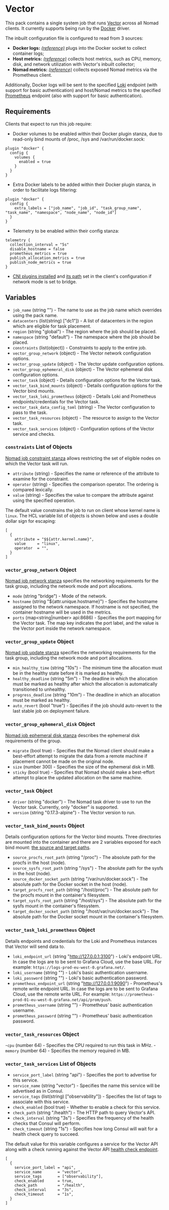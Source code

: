 # Vector

This pack contains a single system job that runs [Vector](https://vector.dev) across all Nomad clients. It currently supports
being run by the [Docker](https://www.nomadproject.io/docs/drivers/docker) driver.

The inbuilt configuration file is configured to read from 3 sources:
- **Docker logs:** [*(reference)*](https://vector.dev/docs/reference/configuration/sources/docker_logs/) plugs into the Docker socket to collect container logs;
- **Host metrics:** [*(reference)*](https://vector.dev/docs/reference/configuration/sources/host_metrics/) collects host metrics, such as CPU, memory, disk, and network utilization with Vector's inbuilt collector;
- **Nomad metrics:** [*(reference)*](https://www.nomadproject.io/docs/operations/metrics) collects exposed Nomad metrics via the Prometheus client.

Additionally, Docker logs will be sent to the specified [Loki](https://vector.dev/docs/reference/configuration/sinks/loki/) endpoint (with support for basic authentication) and host/Nomad metrics to the specified [Prometheus](https://vector.dev/docs/reference/configuration/sinks/prometheus_remote_write/) endpoint (also with support for basic authentication).

## Requirements
Clients that expect to run this job require:
- Docker volumes to be enabled within their Docker plugin stanza, due to read-only bind mounts of /proc, /sys and /var/run/docker.sock:
```hcl
plugin "docker" {
  config {
    volumes {
      enabled = true
    }
  }
}
```
- Extra Docker labels to be added within their Docker plugin stanza, in order to facilitate logs filtering:
```hcl
plugin "docker" {
  config {
    extra_labels = ["job_name", "job_id", "task_group_name", "task_name", "namespace", "node_name", "node_id"]
  }
}
```
- Telemetry to be enabled within their config stanza:
```hcl
telemetry {
  collection_interval = "5s"
  disable_hostname = false
  prometheus_metrics = true
  publish_allocation_metrics = true
  publish_node_metrics = true
}
```
- [CNI plugins installed](https://www.nomadproject.io/docs/job-specification/network#network-modes "CNI plugins installed") and [its path](https://www.nomadproject.io/docs/configuration/client#cni_path "its path") set in the client's configuration if network mode is set to bridge.

## Variables

- `job_name` (string "") - The name to use as the job name which overrides using the pack name.
- `datacenters` (list(string) ["dc1"]) - A list of datacenters in the region which are eligible for task placement.
- `region` (string "global") - The region where the job should be placed.
- `namespace` (string "default") - The namespace where the job should be placed.
- `constraints` (list(object)) - Constraints to apply to the entire job.
- `vector_group_network` (object) - The Vector network configuration options.
- `vector_group_update` (object) - The Vector update configuration options.
- `vector_group_ephemeral_disk` (object) - The Vector ephemeral disk configuration options.
- `vector_task` (object) - Details configuration options for the Vector task.
- `vector_task_bind_mounts` (object) - Details configuration options for the Vector bind mounts.
- `vector_task_loki_prometheus` (object) - Details Loki and Prometheus endpoints/credentials for the Vector task.
- `vector_task_data_config_toml` (string) - The Vector configuration to pass to the
task.
- `vector_task_resources` (object) - The resource to assign to the Vector task.
- `vector_task_services` (object) - Configuration options of the Vector service and checks.

### `constraints` List of Objects

[Nomad job constraint stanza](https://www.nomadproject.io/docs/job-specification/constraint) allows restricting the set of eligible nodes on which the Vector task will run.

- `attribute` (string) - Specifies the name or reference of the attribute to examine for the
constraint.
- `operator` (string) - Specifies the comparison operator. The ordering is compared lexically.
- `value` (string) - Specifies the value to compare the attribute against using the specified
operation.

The default value constrains the job to run on client whose kernel name is `linux`. The HCL variable list of objects is shown below and uses a double dollar sign for escaping:
```hcl
[
  {
    attribute = "$${attr.kernel.name}",
    value     = "linux",
    operator  = "",
  }
]
```

### `vector_group_network` Object

[Nomad job network stanza](https://www.nomadproject.io/docs/job-specification/network) specifies the networking requirements for the task group, including the network mode and port allocations.

- `mode` (string "bridge") - Mode of the network.
- `hostname` (string "${attr.unique.hostname}") - Specifies the hostname assigned to the network namespace. If hostname is not specified, the container hostname will be used in the metrics.
- `ports` (map<string|number> api:8686) - Specifies the port mapping for the Vector task. The map key indicates the port label, and the value is the Vector port inside the network namespace.

### `vector_group_update` Object

[Nomad job update stanza](https://www.nomadproject.io/docs/job-specification/update) specifies the networking requirements for the task group, including the network mode and port allocations.

- `min_healthy_time` (string "10s") - The minimum time the allocation must be in the healthy state before it is marked as healthy.
- `healthy_deadline` (string "5m") - The deadline in which the allocation must be marked as healthy after which the allocation is automatically transitioned to unhealthy.
- `progress_deadline` (string "10m") - The deadline in which an allocation must be marked as healthy.
- `auto_revert` (bool "true") - Specifies if the job should auto-revert to the last stable job on deployment failure.

### `vector_group_ephemeral_disk` Object

[Nomad job ephemeral disk stanza](https://www.nomadproject.io/docs/job-specification/ephemeral_disk) describes the ephemeral disk requirements of the group.

- `migrate` (bool true) - Specifies that the Nomad client should make a best-effort attempt to migrate the data from a remote machine if placement cannot be made on the original node.
- `size` (number 300) - Specifies the size of the ephemeral disk in MB.
- `sticky` (bool true) - Specifies that Nomad should make a best-effort attempt to place the updated allocation on the same machine.

### `vector_task` Object

- `driver` (string "docker") - The Nomad task driver to use to run the Vector task. Currently, only "docker" is supported.
- `version` (string "0.17.3-alpine") - The Vector version to run.

### `vector_task_bind_mounts` Object

Details configuration options for the Vector bind mounts. Three directories are mounted into the container and there are 2 variables exposed for each bind mount: [the source and target paths](https://www.nomadproject.io/docs/drivers/docker#mount).

- `source_procfs_root_path` (string "/proc") - The absolute path for the procfs in the host (node).
- `source_sysfs_root_path` (string "/sys") - The absolute path for the sysfs in the host (node).
- `source_docker_socket_path` (string "/var/run/docker.sock") - The absolute path for the Docker socket in the host (node).
- `target_procfs_root_path` (string "/host/proc") - The absolute path for the procfs mount in the container's filesystem.
- `target_sysfs_root_path` (string "/host/sys") - The absolute path for the sysfs mount in the container's filesystem.
- `target_docker_socket_path` (string "/host/var/run/docker.sock") - The absolute path for the Docker socket mount in the container's filesystem.

### `vector_task_loki_prometheus` Object

Details endpoints and credentials for the Loki and Prometheus instances that Vector will send data to.

- `loki_endpoint_url` (string "http://127.0.0.1:3100") - Loki's endpoint URL. In case the logs are to be sent to Grafana Cloud, use the base URL. For example: ```https://logs-prod-eu-west-0.grafana.net/```.
- `loki_username` (string "") - Loki's basic authentication username.
- `loki_password` (string "") - Loki's basic authentication password.
- `prometheus_endpoint_url` (string "http://127.0.0.1:9090") - Prometheus's remote write endpoint URL. In case the logs are to be sent to Grafana Cloud, use the remote write URL. For example: ```https://prometheus-prod-01-eu-west-0.grafana.net/api/prom/push```.
- `prometheus_username` (string "") - Prometheus' basic authentication username.
- `prometheus_password` (string "") - Prometheus' basic authentication password.

### `vector_task_resources` Object

-`cpu` (number 64) - Specifies the CPU required to run this task in MHz.
-`memory` (number 64) - Specifies the memory required in MB.

### `vector_task_services` List of Objects

- `service_port_label` (string "api") - Specifies the port to advertise for this service.
- `service_name` (string "vector") - Specifies the name this service will be advertised as in Consul.
- `service_tags` (list(string) ["observability"]) - Specifies the list of tags to associate with this service.
- `check_enabled` (bool true) - Whether to enable a check for this service.
- `check_path` (string "/health") - The HTTP path to query Vector's API.
- `check_interval` (string "3s") - Specifies the frequency of the health checks that Consul will perform.
- `check_timeout` (string "1s") - Specifies how long Consul will wait for a health check query to succeed.

The default value for this variable configures a service for the Vector API along with a check running against the Vector API [health check endpoint](https://vector.dev/docs/reference/api/).
```hcl
[
  {
    service_port_label = "api",
    service_name       = "vector",
    service_tags       = ["observability"],
    check_enabled      = true,
    check_path         = "/health",
    check_interval     = "3s",
    check_timeout      = "1s",
  }
]
```